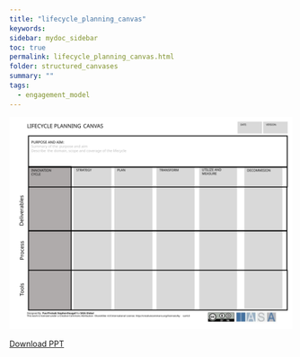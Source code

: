```yaml
---
title: "lifecycle_planning_canvas"
keywords: 
sidebar: mydoc_sidebar
toc: true
permalink: lifecycle_planning_canvas.html
folder: structured_canvases
summary: ""
tags: 
  - engagement_model
---
```




![image001](media/lifecycle_planning_canvas.svg)

[Download PPT](media/ppt/lifecycle_planning_canvas.pptx)